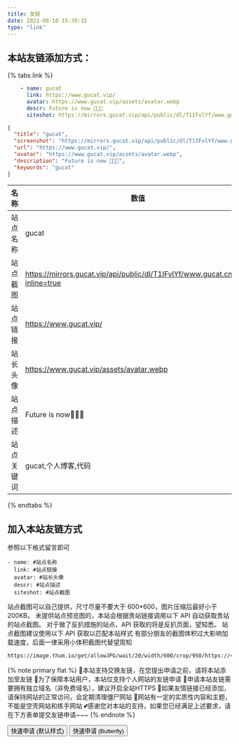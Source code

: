 ```yaml
---
title: 友链
date: 2022-08-10 15:39:15
type: "link"
---
```


## 本站友链添加方式：
{% tabs link %}
<!-- tab 🙋 butterfly-💭candy -->
```yml
    - name: gucat
      link: https://www.gucat.vip/
      avatar: https://www.gucat.vip/assets/avatar.webp
      descr: Future is now 🍭🍭🍭
      siteshot: https://mirrors.gucat.vip/api/public/dl/T1IFvlYf/www.gucat.cn.png?inline=true
```
<!-- endtab -->

<!-- tab 🥗Volantis -->
```JSON
{
  "title": "gucat",
  "screenshot": "https://mirrors.gucat.vip/api/public/dl/T1IFvlYf/www.gucat.cn.png?inline=true",
  "url": "https://www.gucat.vip/",
  "avatar": "https://www.gucat.vip/assets/avatar.webp",
  "description": "Future is now 🍭🍭🍭",
  "keywords": "gucat"
}
```
<!-- endtab -->

<!-- tab 🌴General -->

| 名称       | 数值                                                         |
| ---------- | ------------------------------------------------------------ |
| 站点名称   | gucat                                                   |
| 站点截图   | https://mirrors.gucat.vip/api/public/dl/T1IFvlYf/www.gucat.cn.png?inline=true |
| 站点链接   | https://www.gucat.vip/                                        |
| 站长头像   | https://www.gucat.vip/assets/avatar.webp                         |
| 站点描述   | Future is now🍭🍭🍭                         |
| 站点关键词 | gucat,个人博客,代码                                     |

<!-- endtab -->
{% endtabs %}


## 加入本站友链方式
参照以下格式留言即可
```YML
- name: #站点名称
  link: #站点链接
  avatar: #站长头像
  descr: #站点描述
  siteshot: #站点截图 
```

站点截图可以自己提供，尺寸尽量不要大于 600*600，图片压缩后最好小于200KB。
未提供站点预览图的，本站会根据贵站链接调用以下 API 自动获取贵站的站点截图。
对于做了反扒措施的站点，API 获取的将是反扒页面，望知悉。
站点截图建议使用以下 API 获取以匹配本站样式
有部分朋友的截图体积过大影响加载速度，后面一律采用小体积截图代替望周知
```markdown
https://image.thum.io/get/allowJPG/wait/20/width/600/crop/950/https://<你的域名>/
```

{% note primary flat %}
🎉本站支持交换友链，在您提出申请之前，请将本站添加至友链
🥗为了保障本站用户，本站仅支持个人网站的友链申请
🍧申请本站友链需要拥有独立域名（非免费域名），建议开启全站HTTPS
🥫如果友情链接已经添加，请保持网站的正常访问，会定期清理僵尸网站
🍖网站有一定的实质性内容和主题，不能是空壳网站和练手网站
💕感谢您对本站的支持，如果您已经满足上述要求，请在下方表单提交友链申请~~~
{% endnote %}

<div class="addBtn"><button onclick="leonus.linkCom()"><i class="fa-solid fa-circle-plus"></i>快速申请 (默认样式)</button> <button onclick="leonus.linkCom(&quot;bf&quot;)"><i class="fa-solid fa-circle-plus"></i>快速申请 (Butterfly)</button></div>
<link rel="stylesheet" href="/css/kslink.css">
<script src="/js/kslink.js"></script>